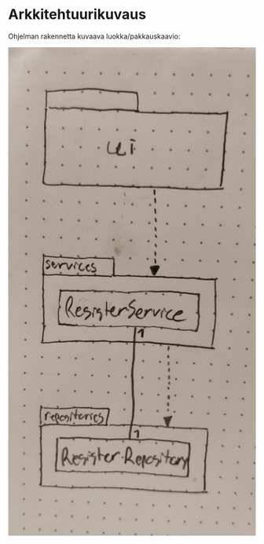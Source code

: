 # Arkkitehtuurikuvaus

Ohjelman rakennetta kuvaava luokka/pakkauskaavio:

![Pakkausrakenne](./kuvat/arkkitehtuurikuvaus.jpeg)
